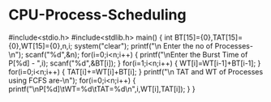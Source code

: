 # CPU-Process-Scheduling
#include<stdio.h>
#include<stdlib.h>
main()
{
int BT[15]={0},TAT[15]={0},WT[15]={0},n,i;
system("clear");
printf("\n Enter the no of Processes-\n");
scanf("%d",&n);
for(i=0;i<n;i++)
{
printf("\nEnter the Burst Time of P[%d] - ",i);
scanf("%d",&BT[i]);
}
for(i=1;i<n;i++)
{
WT[i]=WT[i-1]+BT[i-1];
}
for(i=0;i<n;i++)
{
TAT[i]+=WT[i]+BT[i];
}
printf("\n TAT and WT of Processes using FCFS are-\n");
for(i=0;i<n;i++)
{
printf("\nP[%d]\tWT=%d\tTAT=%d\n",i,WT[i],TAT[i]);
}
}
